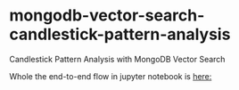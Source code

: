 # mongodb-vector-search-candlestick-pattern-analysis
Candlestick Pattern Analysis with MongoDB Vector Search

Whole the end-to-end flow in jupyter notebook is [here:](MDBVectorSearchCandleStickPattern.ipynb)
